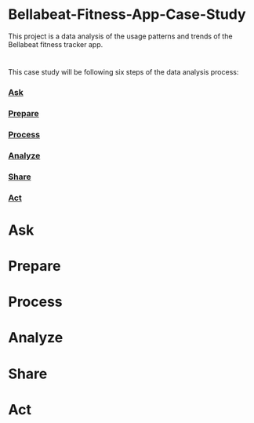 # Bellabeat-Fitness-App-Case-Study

This project is a data analysis of the usage patterns and trends of the Bellabeat fitness tracker app. 

#

This case study will be following six steps of the data analysis process:



### [Ask](#1-ask)
### [Prepare](#2-prepare)
### [Process](#3-process)
### [Analyze](#4-analyze)
### [Share](#5-share)
### [Act](#6-act)


# Ask
# Prepare
# Process
# Analyze
# Share
# Act
